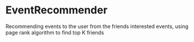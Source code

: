 # EventRecommender
Recommending events to the user from the friends interested events, using page rank algorithm to find top K friends
